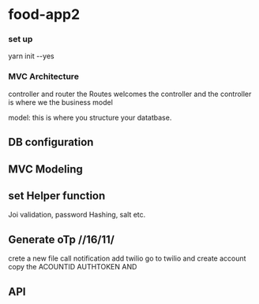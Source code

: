 # food-app2

### set up
yarn init --yes

### MVC Architecture
controller and router
the Routes welcomes the controller and the controller is where we the business model

model: this is where you structure your datatbase.

## DB configuration

## MVC Modeling

## set Helper function
 Joi validation, password Hashing, salt etc.
 

## Generate oTp //16/11/
crete a new file call notification 
add twilio
go to twilio and create account
copy the ACOUNTID
AUTHTOKEN AND

## API
